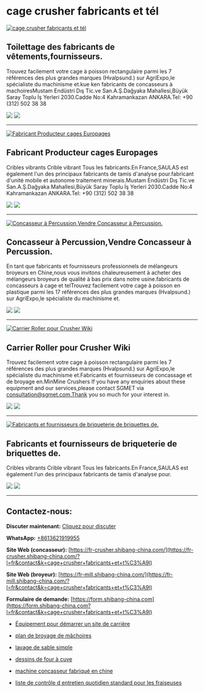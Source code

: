 # cage crusher fabricants et tél

<a href="https://swt.shibang-china.com/?l=fr&img&k=cage+crusher+fabricants+et+t%C3%A9l" target="_blank">![cage crusher fabricants et tél](http://static.shibang-china.com/all-800x300/700.jpg)</a>

## Toilettage des fabricants de vêtements,fournisseurs.
Trouvez facilement votre cage à poisson rectangulaire parmi les 7 références des plus grandes marques (Hvalpsund.) sur AgriExpo,le spécialiste du machinisme et.kue ken fabricants de concasseurs à machoiresMustam Endüstri Dış Tic.ve San.A.Ş.Dağyaka Mahallesi,Büyük Saray Toplu İş Yerleri 2030.Cadde No:4 Kahramankazan ANKARA.Tel: +90 (312) 502 38 38


<a href="https://whatsapp.shibangsoft.com/WhatsApp.php" target="_blank" title="WhatsApp">![](http://static.shibang-china.com/icon/whatsapp.png)</a> <a href="https://swt.shibang-china.com/?l=fr&icon&k=cage+crusher+fabricants+et+t%C3%A9l" target="_blank">![](http://static.shibang-china.com/icon/chat-fr.png)</a>

---

<a href="https://swt.shibang-china.com/?l=fr&img&k=cage+crusher+fabricants+et+t%C3%A9l" target="_blank">![Fabricant Producteur cages Europages](http://static.shibang-china.com/all-800x300/105.jpg)</a>

## Fabricant Producteur cages Europages
Cribles vibrants Crible vibrant Tous les fabricants.En France,SAULAS est également l'un des principaux fabricants de tamis d'analyse pour.fabricant d'unité mobile et autonome traitement minerais.Mustam Endüstri Dış Tic.ve San.A.Ş.Dağyaka Mahallesi,Büyük Saray Toplu İş Yerleri 2030.Cadde No:4 Kahramankazan ANKARA.Tel: +90 (312) 502 38 38


<a href="https://whatsapp.shibangsoft.com/WhatsApp.php" target="_blank" title="WhatsApp">![](http://static.shibang-china.com/icon/whatsapp.png)</a> <a href="https://swt.shibang-china.com/?l=fr&icon&k=cage+crusher+fabricants+et+t%C3%A9l" target="_blank">![](http://static.shibang-china.com/icon/chat-fr.png)</a>

---

<a href="https://swt.shibang-china.com/?l=fr&img&k=cage+crusher+fabricants+et+t%C3%A9l" target="_blank">![Concasseur à Percussion,Vendre Concasseur à Percussion.](http://static.shibang-china.com/all-800x300/278.jpg)</a>

## Concasseur à Percussion,Vendre Concasseur à Percussion.
En tant que fabricants et fournisseurs professionnels de mélangeurs broyeurs en Chine,nous vous invitons chaleureusement à acheter des mélangeurs broyeurs de qualité à bas prix dans notre usine.fabricants de concasseurs à cage et telTrouvez facilement votre cage à poisson en plastique parmi les 17 références des plus grandes marques (Hvalpsund.) sur AgriExpo,le spécialiste du machinisme et.


<a href="https://whatsapp.shibangsoft.com/WhatsApp.php" target="_blank" title="WhatsApp">![](http://static.shibang-china.com/icon/whatsapp.png)</a> <a href="https://swt.shibang-china.com/?l=fr&icon&k=cage+crusher+fabricants+et+t%C3%A9l" target="_blank">![](http://static.shibang-china.com/icon/chat-fr.png)</a>

---

<a href="https://swt.shibang-china.com/?l=fr&img&k=cage+crusher+fabricants+et+t%C3%A9l" target="_blank">![Carrier Roller pour Crusher Wiki](http://static.shibang-china.com/all-800x300/1372.jpg)</a>

## Carrier Roller pour Crusher Wiki
Trouvez facilement votre cage à poisson rectangulaire parmi les 7 références des plus grandes marques (Hvalpsund.) sur AgriExpo,le spécialiste du machinisme et.Fabricants et fournisseurs de concassage et de broyage en.MinMine Crushers If you have any enquiries about these equipment and our services,please contact SGMET via consultation@sgmet.com.Thank you so much for your interest in.


<a href="https://whatsapp.shibangsoft.com/WhatsApp.php" target="_blank" title="WhatsApp">![](http://static.shibang-china.com/icon/whatsapp.png)</a> <a href="https://swt.shibang-china.com/?l=fr&icon&k=cage+crusher+fabricants+et+t%C3%A9l" target="_blank">![](http://static.shibang-china.com/icon/chat-fr.png)</a>

---

<a href="https://swt.shibang-china.com/?l=fr&img&k=cage+crusher+fabricants+et+t%C3%A9l" target="_blank">![Fabricants et fournisseurs de briqueterie de briquettes de.](http://static.shibang-china.com/all-800x300/353.jpg)</a>

## Fabricants et fournisseurs de briqueterie de briquettes de.
Cribles vibrants Crible vibrant Tous les fabricants.En France,SAULAS est également l'un des principaux fabricants de tamis d'analyse pour.

<a href="https://whatsapp.shibangsoft.com/WhatsApp.php" target="_blank" title="WhatsApp">![](http://static.shibang-china.com/icon/whatsapp.png)</a> <a href="https://swt.shibang-china.com/?l=fr&icon&k=cage+crusher+fabricants+et+t%C3%A9l" target="_blank">![](http://static.shibang-china.com/icon/chat-fr.png)</a>

---
## Contactez-nous:

**Discuter maintenant:** [Cliquez pour discuter](https://swt.shibang-china.com?l=fr&contact&k=cage+crusher+fabricants+et+t%C3%A9l)

**WhatsApp:**  [+8613621919955](https://whatsapp.shibangsoft.com/WhatsApp.php)

**Site Web (concasseur):** [https://fr-crusher.shibang-china.com/](https://fr-crusher.shibang-china.com/?l=fr&contact&k=cage+crusher+fabricants+et+t%C3%A9l)

**Site Web (broyeur):** [https://fr-mill.shibang-china.com/](https://fr-mill.shibang-china.com/?l=fr&contact&k=cage+crusher+fabricants+et+t%C3%A9l)

**Formulaire de demande:** [https://form.shibang-china.com](https://form.shibang-china.com?l=fr&contact&k=cage+crusher+fabricants+et+t%C3%A9l)

* [Équipement pour démarrer un site de carrière](../4/%C3%89quipement%20pour%20d%C3%A9marrer%20un%20site%20de%20carri%C3%A8re.md)

* [plan de broyage de mâchoires](../8/plan%20de%20broyage%20de%20m%C3%A2choires.md)

* [lavage de sable simple](../8/lavage%20de%20sable%20simple.md)

* [dessins de four à cuve](../6/dessins%20de%20four%20%C3%A0%20cuve.md)

* [machine concasseur fabriqué en chine](../10/machine%20concasseur%20fabriqu%C3%A9%20en%20chine.md)

* [liste de contrôle d entretien quotidien standard pour les fraiseuses](../3/liste%20de%20contr%C3%B4le%20d%20entretien%20quotidien%20standard%20pour%20les%20fraiseuses.md)